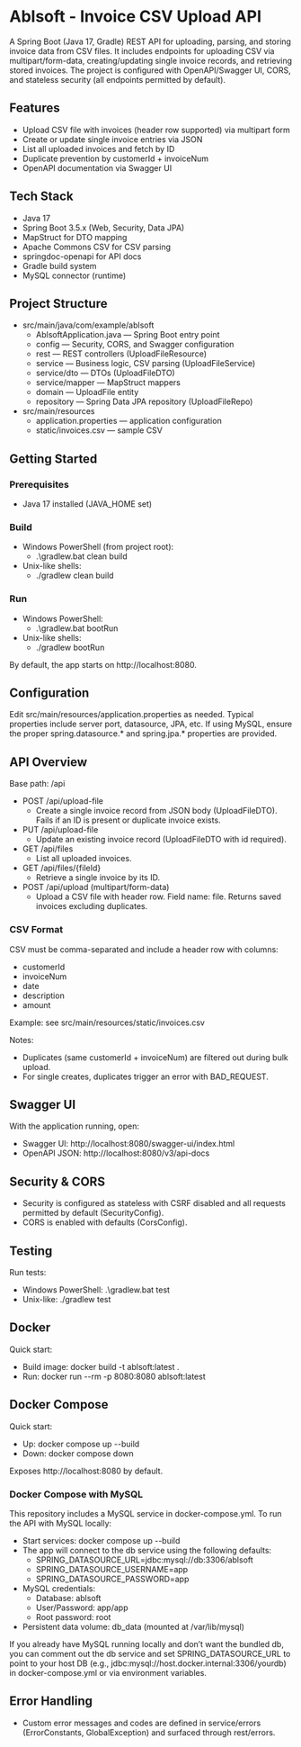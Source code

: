 # Ablsoft - Invoice CSV Upload API

A Spring Boot (Java 17, Gradle) REST API for uploading, parsing, and storing invoice data from CSV files. It includes endpoints for uploading CSV via multipart/form-data, creating/updating single invoice records, and retrieving stored invoices. The project is configured with OpenAPI/Swagger UI, CORS, and stateless security (all endpoints permitted by default).

## Features
- Upload CSV file with invoices (header row supported) via multipart form
- Create or update single invoice entries via JSON
- List all uploaded invoices and fetch by ID
- Duplicate prevention by customerId + invoiceNum
- OpenAPI documentation via Swagger UI

## Tech Stack
- Java 17
- Spring Boot 3.5.x (Web, Security, Data JPA)
- MapStruct for DTO mapping
- Apache Commons CSV for CSV parsing
- springdoc-openapi for API docs
- Gradle build system
- MySQL connector (runtime)

## Project Structure
- src/main/java/com/example/ablsoft
  - AblsoftApplication.java — Spring Boot entry point
  - config — Security, CORS, and Swagger configuration
  - rest — REST controllers (UploadFileResource)
  - service — Business logic, CSV parsing (UploadFileService)
  - service/dto — DTOs (UploadFileDTO)
  - service/mapper — MapStruct mappers
  - domain — UploadFile entity
  - repository — Spring Data JPA repository (UploadFileRepo)
- src/main/resources
  - application.properties — application configuration
  - static/invoices.csv — sample CSV

## Getting Started

### Prerequisites
- Java 17 installed (JAVA_HOME set)

### Build
- Windows PowerShell (from project root):
  - .\gradlew.bat clean build
- Unix-like shells:
  - ./gradlew clean build

### Run
- Windows PowerShell:
  - .\gradlew.bat bootRun
- Unix-like shells:
  - ./gradlew bootRun

By default, the app starts on http://localhost:8080.

## Configuration
Edit src/main/resources/application.properties as needed. Typical properties include server port, datasource, JPA, etc. If using MySQL, ensure the proper spring.datasource.* and spring.jpa.* properties are provided.

## API Overview
Base path: /api

- POST /api/upload-file
  - Create a single invoice record from JSON body (UploadFileDTO). Fails if an ID is present or duplicate invoice exists.
- PUT /api/upload-file
  - Update an existing invoice record (UploadFileDTO with id required).
- GET /api/files
  - List all uploaded invoices.
- GET /api/files/{fileId}
  - Retrieve a single invoice by its ID.
- POST /api/upload (multipart/form-data)
  - Upload a CSV file with header row. Field name: file. Returns saved invoices excluding duplicates.

### CSV Format
CSV must be comma-separated and include a header row with columns:
- customerId
- invoiceNum
- date
- description
- amount

Example: see src/main/resources/static/invoices.csv

Notes:
- Duplicates (same customerId + invoiceNum) are filtered out during bulk upload.
- For single creates, duplicates trigger an error with BAD_REQUEST.

## Swagger UI
With the application running, open:
- Swagger UI: http://localhost:8080/swagger-ui/index.html
- OpenAPI JSON: http://localhost:8080/v3/api-docs

## Security & CORS
- Security is configured as stateless with CSRF disabled and all requests permitted by default (SecurityConfig).
- CORS is enabled with defaults (CorsConfig).

## Testing
Run tests:
- Windows PowerShell: .\gradlew.bat test
- Unix-like: ./gradlew test

## Docker
Quick start:
- Build image: docker build -t ablsoft:latest .
- Run: docker run --rm -p 8080:8080 ablsoft:latest

## Docker Compose
Quick start:
- Up: docker compose up --build
- Down: docker compose down

Exposes http://localhost:8080 by default.

### Docker Compose with MySQL
This repository includes a MySQL service in docker-compose.yml. To run the API with MySQL locally:
- Start services: docker compose up --build
- The app will connect to the db service using the following defaults:
  - SPRING_DATASOURCE_URL=jdbc:mysql://db:3306/ablsoft
  - SPRING_DATASOURCE_USERNAME=app
  - SPRING_DATASOURCE_PASSWORD=app
- MySQL credentials:
  - Database: ablsoft
  - User/Password: app/app
  - Root password: root
- Persistent data volume: db_data (mounted at /var/lib/mysql)

If you already have MySQL running locally and don’t want the bundled db, you can comment out the db service and set SPRING_DATASOURCE_URL to point to your host DB (e.g., jdbc:mysql://host.docker.internal:3306/yourdb) in docker-compose.yml or via environment variables.

## Error Handling
- Custom error messages and codes are defined in service/errors (ErrorConstants, GlobalException) and surfaced through rest/errors.

